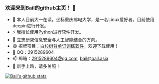 ### 欢迎来到Bail的github主页！ 👋

<!--
**BailPlus/BailPlus** is a ✨ _special_ ✨ repository because its `README.md` (this file) appears on your GitHub profile.

Here are some ideas to get you started:

- 🔭 I’m currently working on ...
- 🌱 I’m currently learning ...
- 👯 I’m looking to collaborate on ...
- 🤔 I’m looking for help with ...
- 💬 Ask me about ...
- 📫 How to reach me: ...
- 😄 Pronouns: ...
- ⚡ Fun fact: ...
-->
- 🔭 本人目前大一在读，坐标重庆邮电大学，是一名Linux爱好者。目前使用deepin进行开发。
- ⚡ 我擅长使用Python进行软件开发。
- 🌱 立志研究信息安全与人工智能结合的方向。
- 😄 招牌项目：[白杉树背单词训练软件](https://github.com/BailPlus/bssenglish)，欢迎下载使用！
- 💬 QQ：2915289604
- 📫 邮箱：2915289604@qq.com, bail@bail.asia
- 🤔 新手上路，请多关照！

[![Bail's github stats](https://github-readme-stats.vercel.app/api?username=BailPlus&theme=light)](https://github.com/BailPlus)
